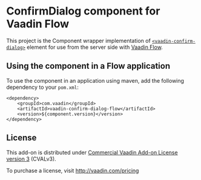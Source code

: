 # ConfirmDialog component for Vaadin Flow

This project is the Component wrapper implementation of [`<vaadin-confirm-dialog>`](https://github.com/vaadin/vaadin-confirm-dialog)
element for use from the server side with [Vaadin Flow](https://github.com/vaadin/flow).

## Using the component in a Flow application

To use the component in an application using maven,
add the following dependency to your `pom.xml`:
```
<dependency>
    <groupId>com.vaadin</groupId>
    <artifactId>vaadin-confirm-dialog-flow</artifactId>
    <version>${component.version}</version>
</dependency>
```

## License

This add-on is distributed under [Commercial Vaadin Add-on License version 3](http://vaadin.com/license/cval-3) (CVALv3).

To purchase a license, visit http://vaadin.com/pricing
